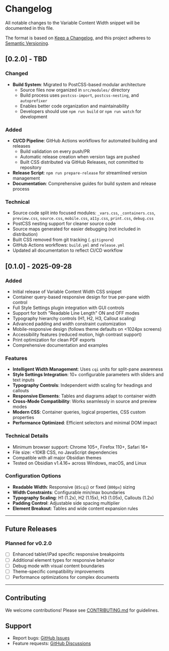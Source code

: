 # Changelog

All notable changes to the Variable Content Width snippet will be documented in this file.

The format is based on [Keep a Changelog](https://keepachangelog.com/en/1.0.0/),
and this project adheres to [Semantic Versioning](https://semver.org/spec/v2.0.0.html).

## [0.2.0] - TBD

### Changed
- **Build System**: Migrated to PostCSS-based modular architecture
  - Source files now organized in `src/modules/` directory
  - Build process uses `postcss-import`, `postcss-nesting`, and `autoprefixer`
  - Enables better code organization and maintainability
  - Developers should use `npm run build` or `npm run watch` for development

### Added
- **CI/CD Pipeline**: GitHub Actions workflows for automated building and releases
  - Build validation on every push/PR
  - Automatic release creation when version tags are pushed
  - Built CSS distributed via GitHub Releases, not committed to repository
- **Release Script**: `npm run prepare-release` for streamlined version management
- **Documentation**: Comprehensive guides for build system and release process

### Technical
- Source code split into focused modules: `_vars.css`, `_containers.css`, `preview.css`, `source.css`, `mobile.css`, `a11y.css`, `print.css`, `debug.css`
- PostCSS nesting support for cleaner source code
- Source maps generated for easier debugging (not included in distribution)
- Built CSS removed from git tracking (`.gitignore`)
- GitHub Actions workflows: `build.yml` and `release.yml`
- Updated all documentation to reflect CI/CD workflow

## [0.1.0] - 2025-09-28

### Added
- Initial release of Variable Content Width CSS snippet
- Container query-based responsive design for true per-pane width control
- Full Style Settings plugin integration with GUI controls
- Support for both "Readable Line Length" ON and OFF modes
- Typography hierarchy controls (H1, H2, H3, Callout scaling)
- Advanced padding and width constraint customization
- Mobile-responsive design (follows theme defaults on <1024px screens)
- Accessibility features (reduced motion, high contrast support)
- Print optimization for clean PDF exports
- Comprehensive documentation and examples

### Features
- **Intelligent Width Management**: Uses `cqi` units for split-pane awareness
- **Style Settings Integration**: 10+ configurable parameters with sliders and text inputs
- **Typography Controls**: Independent width scaling for headings and callouts
- **Responsive Elements**: Tables and diagrams adapt to container width
- **Cross-Mode Compatibility**: Works seamlessly in source and preview modes
- **Modern CSS**: Container queries, logical properties, CSS custom properties
- **Performance Optimized**: Efficient selectors and minimal DOM impact

### Technical Details
- Minimum browser support: Chrome 105+, Firefox 110+, Safari 16+
- File size: <10KB CSS, no JavaScript dependencies
- Compatible with all major Obsidian themes
- Tested on Obsidian v1.4.16+ across Windows, macOS, and Linux

### Configuration Options
- **Readable Width**: Responsive (`85cqi`) or fixed (`800px`) sizing
- **Width Constraints**: Configurable min/max boundaries
- **Typography Scaling**: H1 (1.2x), H2 (1.15x), H3 (1.05x), Callouts (1.2x)
- **Padding Control**: Adjustable side spacing multiplier
- **Element Breakout**: Tables and wide content expansion rules

---

## Future Releases

### Planned for v0.2.0
- [ ] Enhanced tablet/iPad specific responsive breakpoints
- [ ] Additional element types for responsive behavior
- [ ] Debug mode with visual content boundaries
- [ ] Theme-specific compatibility improvements
- [ ] Performance optimizations for complex documents

---

## Contributing

We welcome contributions! Please see [CONTRIBUTING.md](CONTRIBUTING.md) for guidelines.

## Support

- Report bugs: [GitHub Issues](https://github.com/Bregor/obsidian-variable-content-width/issues)
- Feature requests: [GitHub Discussions](https://github.com/Bregor/obsidian-variable-content-width/discussions)
